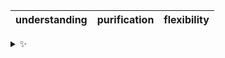| understanding | purification | flexibility |
| :-----------: | :----------: | :---------: |

<details>
  <summary>✨</summary>
  These words are chosen at random each day. New words will appear here tomorrow morning.
</details>